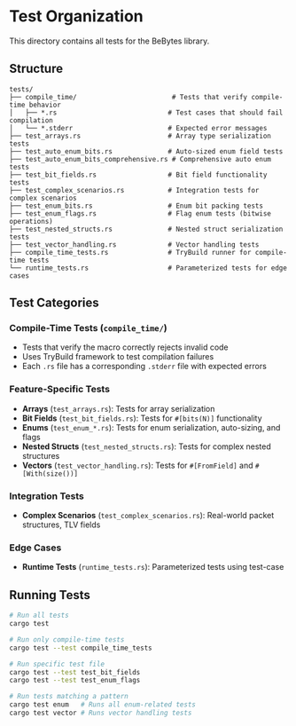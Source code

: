# Test Organization

This directory contains all tests for the BeBytes library.

## Structure

```
tests/
├── compile_time/                        # Tests that verify compile-time behavior
│   ├── *.rs                            # Test cases that should fail compilation
│   └── *.stderr                        # Expected error messages
├── test_arrays.rs                      # Array type serialization tests
├── test_auto_enum_bits.rs              # Auto-sized enum field tests
├── test_auto_enum_bits_comprehensive.rs # Comprehensive auto enum tests
├── test_bit_fields.rs                  # Bit field functionality tests
├── test_complex_scenarios.rs           # Integration tests for complex scenarios
├── test_enum_bits.rs                   # Enum bit packing tests
├── test_enum_flags.rs                  # Flag enum tests (bitwise operations)
├── test_nested_structs.rs              # Nested struct serialization tests
├── test_vector_handling.rs             # Vector handling tests
├── compile_time_tests.rs               # TryBuild runner for compile-time tests
└── runtime_tests.rs                    # Parameterized tests for edge cases
```

## Test Categories

### Compile-Time Tests (`compile_time/`)
- Tests that verify the macro correctly rejects invalid code
- Uses TryBuild framework to test compilation failures
- Each `.rs` file has a corresponding `.stderr` file with expected errors

### Feature-Specific Tests
- **Arrays** (`test_arrays.rs`): Tests for array serialization
- **Bit Fields** (`test_bit_fields.rs`): Tests for `#[bits(N)]` functionality
- **Enums** (`test_enum_*.rs`): Tests for enum serialization, auto-sizing, and flags
- **Nested Structs** (`test_nested_structs.rs`): Tests for complex nested structures
- **Vectors** (`test_vector_handling.rs`): Tests for `#[FromField]` and `#[With(size())]`

### Integration Tests
- **Complex Scenarios** (`test_complex_scenarios.rs`): Real-world packet structures, TLV fields

### Edge Cases
- **Runtime Tests** (`runtime_tests.rs`): Parameterized tests using test-case

## Running Tests

```bash
# Run all tests
cargo test

# Run only compile-time tests
cargo test --test compile_time_tests

# Run specific test file
cargo test --test test_bit_fields
cargo test --test test_enum_flags

# Run tests matching a pattern
cargo test enum   # Runs all enum-related tests
cargo test vector # Runs vector handling tests
```
